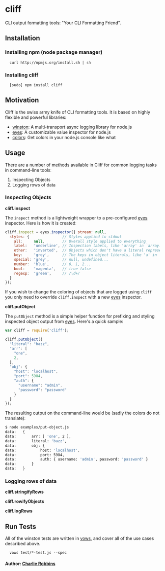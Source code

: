 # cliff

CLI output formatting tools: "Your CLI Formatting Friend".

## Installation

### Installing npm (node package manager)
```
  curl http://npmjs.org/install.sh | sh
```

### Installing cliff
```
  [sudo] npm install cliff
```

## Motivation
Cliff is the swiss army knife of CLI formatting tools. It is based on highly flexible and powerful libraries: 

* [winston][0]: A multi-transport async logging library for node.js
* [eyes][1]: A customizable value inspector for node.js
* [colors][2]: Get colors in your node.js console like what 

## Usage
There are a number of methods available in Cliff for common logging tasks in command-line tools:

1. Inspecting Objects
2. Logging rows of data

### Inspecting Objects

**cliff.inspect**

The `inspect` method is a lightweight wrapper to a pre-configured [eyes][1] inspector. Here is how it is created:

``` js
cliff.inspect = eyes.inspector({ stream: null,
  styles: {               // Styles applied to stdout
    all:     null,        // Overall style applied to everything
    label:   'underline', // Inspection labels, like 'array' in `array: [1, 2, 3]`
    other:   'inverted',  // Objects which don't have a literal representation, such as functions
    key:     'grey',      // The keys in object literals, like 'a' in `{a: 1}`
    special: 'grey',      // null, undefined...
    number:  'blue',      // 0, 1, 2...
    bool:    'magenta',   // true false
    regexp:  'green',     // /\d+/
  }
});
```

If you wish to change the coloring of objects that are logged using `cliff` you only need to override `cliff.inspect` with a new [eyes][1] inspector. 

**cliff.putObject**

The `putObject` method is a simple helper function for prefixing and styling inspected object output from [eyes][1]. Here's a quick sample:

``` js
var cliff = require('cliff');

cliff.putObject({
  "literal": "bazz",
  "arr": [
    "one",
    2,
  ],
  "obj": {
    "host": "localhost",
    "port": 5984,
    "auth": {
      "username": "admin",
      "password": "password"
    }
  }
});
```

The resulting output on the command-line would be (sadly the colors do not translate): 

``` bash
$ node examples/put-object.js 
data:   {
data:       arr: [ 'one', 2 ],
data:       literal: 'bazz',
data:       obj: {
data:           host: 'localhost',
data:           port: 5984,
data:           auth: { username: 'admin', password: 'password' }
data:       }
data:   }
```

### Logging rows of data 

**cliff.stringifyRows**

**cliff.rowifyObjects**

**cliff.logRows**

## Run Tests
All of the winston tests are written in [vows][3], and cover all of the use cases described above.

```
  vows test/*-test.js --spec
```

#### Author: [Charlie Robbins](http://twitter.com/indexzero)

[0]: http://github.com/indexzero/winston
[1]: http://github.com/cloudhead/eyes.js
[2]: http://github.com/marak/colors.js
[3]: http://vowsjs.org